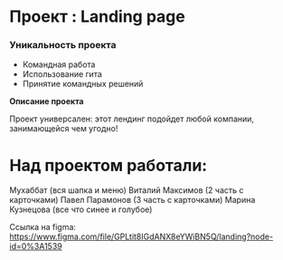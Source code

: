 # Проект : Landing page

### Уникальность проекта
* Командная работа
* Использование гита
* Принятие командных решений 

**Описание проекта**

Проект универсален: этот лендинг подойдет любой компании, занимающейся чем угодно!

# Над проектом работали:

Мухаббат (вся шапка и меню)
Виталий Максимов (2 часть с карточками)
Павел Парамонов (3 часть с карточками)
Марина Кузнецова (все что синее и голубое)

Ссылка на figma: https://www.figma.com/file/GPLtit8IGdANX8eYWiBN5Q/landing?node-id=0%3A1539

